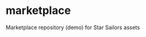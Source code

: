 # marketplace
Marketplace repository (demo) for Star Sailors assets

<!--NPM module called "SailersPort - Star Sailor Marketplace (aka port, as in a sailor's marketplace)>     